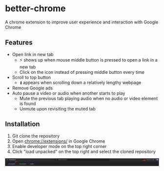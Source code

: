 # better-chrome

A chrome extension to improve user experience and interaction with Google Chrome

## Features

- Open link in new tab 
    - ⚡ shows up when mouse middle button is pressed to open a link in a new tab
    - Click on the icon instead of pressing middle button every time
- Scroll to top button
    - ⏫ appears when scrolling down a relatively lengthy webpage
- Remove Google ads
- Auto pause a video or audio when another starts to play
    - Mute the previous tab playing audio when no audio or video element is found
    - Unmute upon revisiting the muted tab

## Installation

1. Git clone the repository
2. Open [chrome://extensions/](chrome://extensions/) in Google Chrome
3. Enable developer mode on the top right corner
4. Click "load unpacked" on the top right and select the cloned repository

![installation](images/readme1.png)


